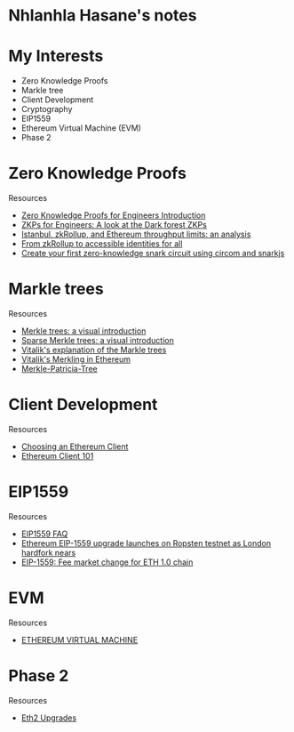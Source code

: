 # Nhlanhla Hasane's notes
    
# My Interests
- Zero Knowledge Proofs 
- Markle tree
- Client Development
- Cryptography
- EIP1559
- Ethereum Virtual Machine (EVM)
- Phase 2

# Zero Knowledge Proofs 
  Resources
  
  -  [Zero Knowledge Proofs for Engineers Introduction](https://blog.zkga.me/intro-to-zksnarks)
  -  [ZKPs for Engineers: A look at the Dark forest ZKPs](https://blog.zkga.me/df-init-circuit)
  -  [Istanbul, zkRollup, and Ethereum throughput limits: an analysis](https://blog.iden3.io/istanbul-zkrollup-ethereum-throughput-limits-analysis.html)
  -  [From zkRollup to accessible identities for all](https://blog.iden3.io/zkrollup-to-universal-identities.html)
  -  [Create your first zero-knowledge snark circuit using circom and snarkjs](https://blog.iden3.io/first-zk-proof.html)

# Markle trees
  Resources 
   - [Merkle trees: a visual introduction](https://blog.iden3.io/merkle-trees-visual-introduction.html)
   - [Sparse Merkle trees: a visual introduction](https://blog.iden3.io/sparse-merkle-trees-visual-introduction.html)
   - [Vitalik's explanation of the Markle trees](https://vitalik.ca/general/2021/06/18/verkle.html)
   - [Vitalik's Merkling in Ethereum](https://blog.ethereum.org/2015/11/15/merkling-in-ethereum/)
   - [Merkle-Patricia-Tree](https://hackmd.io/@Nhlanhla/SkGDJZB0d)

# Client Development 
   Resources 
  - [Choosing an Ethereum Client](https://www.trufflesuite.com/docs/truffle/reference/choosing-an-ethereum-client)
  - [Ethereum Client 101](https://medium.com/@eth.anBennett/ethereum-clients-101-beginner-geth-parity-full-node-light-client-4bbd87bf1dee)

# EIP1559
  Resources 
  - [EIP1559 FAQ](https://notes.ethereum.org/@vbuterin/eip-1559-faq)
  - [Ethereum EIP-1559 upgrade launches on Ropsten testnet as London hardfork nears](https://www.fxstreet.com/amp/cryptocurrencies/news/ethereum-eip-1559-upgrade-launches-on-ropsten-testnet-as-london-hardfork-nears-202106250248)
  - [EIP-1559: Fee market change for ETH 1.0 chain](https://eips.ethereum.org/EIPS/eip-1559)
  
# EVM
  Resources 
  - [ETHEREUM VIRTUAL MACHINE](https://ethereum.org/en/developers/docs/evm/)
  
# Phase 2
  Resources 
  - [Eth2 Upgrades](https://ethereum.org/en/eth2/)
  
  
